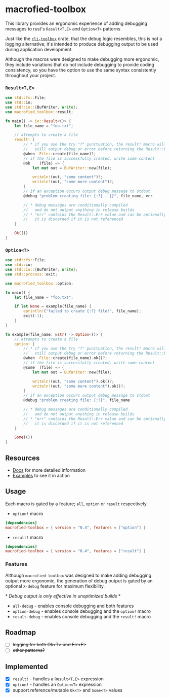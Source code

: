 # macrofied-toolbox

This library provides an ergonomic experience of adding debugging messages to rust's 
`Result<T,E>` and `Option<T>` patterns

Just like the [`cli-toolbox`](https://crates.io/crates/cli-toolbox) crate, that the debug logic
resembles, this is not a logging alternative; it's intended to produce debugging output to be
used during application development.

Although the macros were designed to make debugging more ergonomic, they include variations that 
do not include debugging to provide coding consistency, so you have the option to use the same syntax
consistently throughout your project.

### `Result<T,E>`
```rust
use std::fs::File;
use std::io;
use std::io::{BufWriter, Write};
use macrofied_toolbox::result;

fn main() -> io::Result<()> {
    let file_name = "foo.txt";

    // attempts to create a file
    result! {
        // * if you use the try "?" punctuation, the result! macro will
        //   still output debug or error before returning the Result::Err
        @when  File::create(file_name)?;
        // if the file is successfully created, write some content
        @ok    (file) => {
            let mut out = BufWriter::new(file);

            writeln!(out, "some content")?;
            writeln!(out, "some more content")?;
        }
        // if an exception occurs output debug message to stdout
        @debug "problem creating file: {:?} - {}", file_name, err

        // * debug messages are conditionally compiled
        //   and do not output anything in release builds
        // * "err" contains the Result::Err value and can be optionally referenced,
        //   it is discarded if it is not referenced
    }

    Ok(())
}
```

### `Option<T>`

```rust
use std::fs::File;
use std::io;
use std::io::{BufWriter, Write};
use std::process::exit;

use macrofied_toolbox::option;

fn main() {
    let file_name = "foo.txt";

    if let None = example(file_name) {
        eprintln!("failed to create {:?} file!", file_name);
        exit(-1);
    }
}

fn example(file_name: &str) -> Option<()> {
    // attempts to create a file
    option! {
        // * if you use the try "?" punctuation, the result! macro will
        //   still output debug or error before returning the Result::Err
        @when  File::create(file_name).ok()?;
        // if the file is successfully created, write some content
        @some  (file) => {
            let mut out = BufWriter::new(file);

            writeln!(out, "some content").ok()?;
            writeln!(out, "some more content").ok()?;
        }
        // if an exception occurs output debug message to stdout
        @debug "problem creating file: {:?}", file_name

        // * debug messages are conditionally compiled
        //   and do not output anything in release builds
        // * "err" contains the Result::Err value and can be optionally referenced,
        //   it is discarded if it is not referenced
    }

    Some(())
}
```

## Resources
* [Docs](https://docs.rs/macrofied-toolbox/0.4.1/macrofied_toolbox/) for more detailed information
* [Examples](https://github.com/Nejat/macrofied-toolbox-rs/tree/v0.4.1/examples) to see it in action

## Usage

Each macro is gated by a feature; `all`, `option` or `result` respectively.

* `option!` macro
 
```toml
[dependencies]
macrofied-toolbox = { version = "0.4", features = ["option"] }
```

* `result!` macro

```toml
[dependencies]
macrofied-toolbox = { version = "0.4", features = ["result"] }
```

### Features

Although `macrofied-toolbox` was designed to make adding debugging output more ergonomic,
the generation of debug output is gated by an optional `X-debug` feature for maximum
flexibility. 

\* _Debug output is only effective in unoptimized builds_ \*

* `all-debug` - enables console debugging and both features
* `option-debug` - enables console debugging and the `option!` macro
* `result-debug` - enables console debugging and the `result!` macro

## Roadmap

* [ ] ~~logging for both Ok\<T\> and Err\<E\>~~
* [ ] ~~other patterns?~~

## Implemented
* [x] `result!` - handles a `Result<T,E>` expression
* [x] `option!` - handles an `Option<T>` expression
* [x] support reference/mutable `Ok<T>` and `Some<T>` values

